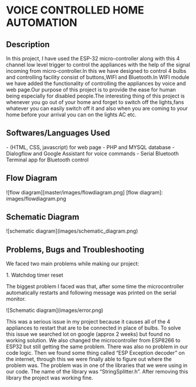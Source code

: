 <h1>VOICE CONTROLLED HOME AUTOMATION</h1>

<h2>Description</h2>
<p>In this project, I have used the ESP-32 micro-controller along with this 4 channel low level trigger to control the appliances with the help of the signal incoming from micro-controller.In this we have designed to control 4 bulbs and controlling facility consist of buttons,WIFI and Bluetooth.In WIFI module we have added the functionality of controlling the appliances by voice and web page.Our purpose of this project is to provide the ease for human being especially for disabled people.The interesting thing of this project is whenever you go out of your home and forget to switch off the lights,fans whatever you can easily switch off it and also when you are coming to your home before your arrival you can on the lights AC etc.</p>

<h2>Softwares/Languages Used</h2>
- (HTML, CSS, javascript) for web page
- PHP and MYSQL database
- Dialogflow and Google Assistant for voice commands
- Serial Bluetooth Terminal app for Bluetooth control

<h2>Flow Diagram</h2>
![flow diagram][master/images/flowdiagram.png]
[flow diagram]: images/flowdiagram.png

<h2>Schematic Diagram</h2>
![schematic diagram](images/schematic_diagram.png)

<h2>Problems, Bugs and Troubleshooting</h2>
<p>We faced two main problems while making our project:</p>
1. Watchdog timer reset
<p>The biggest problem I faced was that, after some time the microcontroller automatically restarts and  following message was printed on the serial monitor.</p>
![Schematic diagram](images/error.png)
<p>This was a serious issue in my project because it causes all of the 4 appliances to restart that are to be connected in place of bulbs. To solve this issue we searched lot on google (approx 2 weeks) but found no working solution. We also changed the microcontroller from ESP8266 to ESP32 but still getting the same problem. There was also no problem in our code logic. Then we found some thing called “ESP Exception decoder” on the internet, through this we were finally able to figure out where the problem was. The problem was in one of the libraries that we were using in our code. The name of the library was “StringSplitter.h”. After removing this library the project was working fine.</p>
